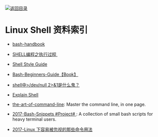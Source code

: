 [![返回目录](https://parg.co/UGo)](https://parg.co/b4z) 


 


 


 



# Linux Shell 资料索引

- [bash-handbook](https://github.com/denysdovhan/bash-handbook)

- [SHELL编程之执行过程 ](http://mp.weixin.qq.com/s?__biz=MzIxNDMyODgyMA==&mid=2247483666&idx=1&sn=b3df5f3f8d8803fb88719463388db4ed&scene=0#wechat_redirect)

- [Shell Style Guide](https://google.github.io/styleguide/shell.xml?utm_source=tuicool&utm_medium=referral)

- [Bash-Beginners-Guide【Book】](http://www.tldp.org/LDP/Bash-Beginners-Guide/html/sect_01_01.html)

- [shell中>/dev/null 2>&1是什么鬼？](http://www.kissyu.org/2016/12/25/shell%E4%B8%AD%3E%20:dev:null%202%20%3E%20&1%E6%98%AF%E4%BB%80%E4%B9%88%E9%AC%BC%EF%BC%9F/?hmsr=toutiao.io&utm_medium=toutiao.io&utm_source=toutiao.io)

- [Explain Shell](http://www.explainshell.com/) 

- [the-art-of-command-line](https://parg.co/bXZ): Master the command line, in one page.



- [2017-Bash-Snippets #Project# ](https://github.com/alexanderepstein/Bash-Snippets): A collection of small bash scripts for heavy terminal users.

- [2017-Linux 下容易被忽视的那些命令用法](https://parg.co/b2E)